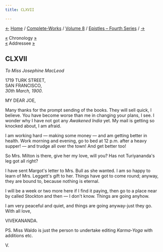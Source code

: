 ```yaml
---
title: CLXVII

---
```

<div>

[←](166_haribhai.htm) [Home](../../../index.htm) /
[Complete-Works](../../complete_works.htm) / [Volume
8](../volume_8_contents.htm) / [Epistles – Fourth
Series](epistles_fourth_series_contents.htm) / [→](168_haribhai.htm)

  

[«](166_haribhai.htm) Chronology [»](168_haribhai.htm)  
[«](160_joe.htm) Addressee [»](169_joe.htm)

## CLXVII

*To Miss Josephine MacLeod*

1719 TURK STREET,  
SAN FRANCISCO,  
*30th March, 1900*.

MY DEAR JOE,

Many thanks for the prompt sending of the books. They will sell quick, I
believe. You have become worse than me in changing your plans, I see. I
wonder why I have not got any *Awakened India* yet. My mail is getting
so knocked about, I am afraid.

I am working hard — making some money — and am getting better in health.
Work morning and evening, go to bed at 12 p.m. after a heavy supper! —
and trudge all over the town! And get better too!

So Mrs. Milton is there, give her my love, will you? Has not
Turiyananda's leg got all right?

I have sent Margot's letter to Mrs. Bull as she wanted. I am so happy to
learn of Mrs. Leggett's gift to her. Things have got to come round;
anyway, they are bound to, because nothing is eternal.

I will be a week or two more here if I find it paying, then go to a
place near by called Stockton and then — I don't know. Things are going
anyhow.

I am very peaceful and quiet, and things are going anyway-just they go.
With all love,

VIVEKANANDA.

PS. Miss Waldo is just the person to undertake editing *Karma-Yoga* with
additions etc.

V.

</div>
